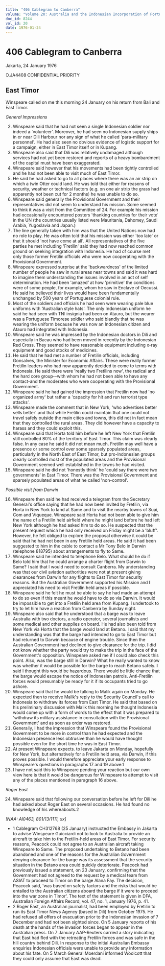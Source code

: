 ```yaml
---
title: "406 Cablegram to Canberra"
volume: "Volume 20: Australia and the Indonesian Incorporation of Portuguese Timor, 1974-1976"
doc_id: 8244
vol_id: 20
date: 1976-01-24
---
```


# 406 Cablegram to Canberra

Jakarta, 24 January 1976

O.JA4408 CONFIDENTIAL PRIORITY

## East Timor

Winspeare called on me this morning 24 January on his return from Bali and East Timor.

_General Impressions_

  2. Winspeare said that he had not seen a single Indonesian soldier nor indeed a 'volunteer'. Moreover, he had seen no Indonesian supply ships in or near Dili Harbour nor any sign of what he called 'para-military personnel'. He had also seen no obvious evidence of logistic support for a campaign, either in East Timor itself or in Kupang.
  3. Winspeare also said that Dili was relatively undamaged although services had not yet been restored and reports of a heavy bombardment of the capital must have been exaggerated.
  4. Winspeare said however that his movements had been tightly controlled and he had not been able to visit much of East Timor.
  5. He said he had asked to go to all places where there was an air strip on which a twin Otter could land. He was told that either for reasons of security, weather or technical factors (e.g. on one air strip the grass had apparently not been cut for 2 months) he was unable to do so.
  6. Winspeare said generally the Provisional Government and their representatives did not seem to understand his mission. Some seemed to think it was a visit from the Committee of 24. For example his mission had occasionally encountered posters 'thanking countries for their vote' in the UN (the countries usually listed were Mauritania, Dahomey, Saudi Arabia, Yugoslavia and Japan.)
  7. The line generally taken with him was that the United Nations now had no role to play. He was often told that his mission was either 'too late' or that it should 'not have come at all'. All representatives of the five parties he met including 'Fretilin' said they had now reached common ground on seeking integration with Indonesia. He had of course met only those former Fretilin officials who were now cooperating with the Provisional Government.
  8. Winspeare expressed surprise at the 'backwardness' of the limited number of people he saw in rural areas near towns and said it was hard to imagine them understanding the issues involved in an act of self determination. He had been 'amazed' at how 'primitive' the conditions were of some people, for example, whom he saw in Enclave of Oecussi. He said he believed their lives would have been fundamentally unchanged by 500 years of Portuguese colonial rule.
  9. Most of the soldiers and officials he had seen were wearing pale blue uniforms with 'Australian style hats'. The only Indonesian uniform he said he had seen with TNI insignia had been on Atauro, but the wearer was a Portuguese Timorese soldier who said blandly that he was wearing the uniform because he was now an Indonesian citizen and Atauro had integrated with Indonesia.
  10. Winspeare said he was impressed by the Indonesian doctors in Dili and especially in Bacau who had been moved in recently by the Indonesian Red Cross. They seemed to have reasonable equipment including x-ray equipment and good stocks of medicines.
  11. He said that he had met a number of Fretilin officials, including Gonsalves, the Minister for Economic Affairs. These were really former Fretilin leaders who had now apparently decided to come to terms with Indonesia. He said there were 'really two Fretilins now', the radical and the hard core group--with whom he had not been able to have any contact-and the moderates who were cooperating with the Provisional Government.
  12. Winspeare said he had gained the impression that Fretilin now had 'no organized army' but rather a 'capacity for hit and run terrorist type attacks'.
  13. Winspeare made the comment that in New York, 'who advertises better sells better' and that while Fretilin could maintain that one could not travel safely outside the main cities and towns, this did not in fact mean that they controlled the rural areas. They did however have a capacity to harass and they could exploit this.
  14. Winspeare said that Horta told him before he left New York that Fretilin still controlled 80% of the territory of East Timor. This claim was clearly false. In any case he said it did not mean much. Fretilin may well have a presence or some control over some sparsely populated areas, particularly in the North East of East Timor, but pro-Indonesian groups clearly controlled most of the populated areas and the Provisional Government seemed well established in the towns he had visited.
  15. Winspeare said he did not 'honestly think' he 'could say there were two governments' in East Timor. There was the Provisional Government and sparsely populated areas of what he called 'non-control'.



_Possible visit from Darwin_

  16. Winspeare then said he had received a telegram from the Secretary General's office saying that he had now been invited by Fretilin, via Horta in New York to land at Same and to visit the nearby towns of Suai, Com and Viqueque. Winspeare said Horta had not been able to give him the name of a Fretilin held airfield where he might land before he had left New York although he had asked him to do so. He suspected that the present request which he had only received on Friday might be a 'bluff'. However, he felt obliged to explore the proposal otherwise it could be said that he had not been in any Fretilin held areas. He said it had been suggested to him in the cable to contact a Mr Tony Belo in Darwin (telephone 818795) about arrangements to fly to Same.
  17. Winspeare said he intended to telephone Belo. What should he do if Belo told him that he could arrange a charter flight from Darwin to Same? I said that I would need to consult Canberra. My understanding was that our civil aviation authorities were not at present giving clearances from Darwin for any flights to East Timor for security reasons. But the Australian Government supported his Mission and I appreciated his need to visit Fretilin held areas if possible.
  18. Winspeare said he felt he must be able to say he had made an attempt to do so even if this meant he would have to do so via Darwin. It would be impossible to get into a Fretilin held area from Kupang. I undertook to try to let him have a reaction from Canberra by Sunday night.
  19. Winspeare also said that he understood that a barge was to leave Australia with two doctors, a radio operator, several journalists and some medical and other supplies on board. He had also been told from New York via Horta that the barge would land at Betano. I said that my understanding was that the barge had intended to go to East Timor but had returned to Darwin because of engine trouble. Since then the Australian Government had declined to give clearance for the trip. I did not know whether the party would try to make the trip in the face of the Government's opposition. Winspeare asked me if I could also check this point. Also, was the barge still in Darwin? What he really wanted to know was whether it would be possible for the barge to reach Betano safely. I said I thought this would be hazardous. There would be little chance that the barge would escape the notice of Indonesian patrols. Anti-Fretilin forces would presumably be ready for it if its occupants tried to go ashore.
  20. Winspeare said that he would be talking to Malik again on Monday. He expected then to receive Malik's reply to the Security Council's call to Indonesia to withdraw its forces from East Timor. He said that based on his preliminary discussion with Malik this morning he thought Indonesia would come up with a form of words to the effect that it was prepared to 'withdraw its military assistance in consultation with the Provisional Government' and as soon as order was restored.
  21. Generally, I had the impression that Winspeare found the Provisional Government to be more in control than he had expected and the Indonesian presence less obtrusive than he would have thought possible even for the short time he was in East Timor.
  22. At present Winspeare expects. to leave Jakarta on Monday, hopefully for New York, but alternatively for a Fretilin held area, via Darwin, if this proves possible. I would therefore appreciate your early response to Winspeare's questions in paragraphs 17 and 19 above.1
  23. I have not said this to Winspeare pending your reaction but our own view here is that it would be dangerous for Winspeare to attempt to visit any of the places mentioned in paragraph 16 above.



_Roger East_

  24. Winspeare said that following our conversation before he left for Dili he had asked about Roger East on several occasions. He had found no knowledge of his whereabouts.2



_[NAA: Al0463, 801/13/1111, xx]_

  * 1 Cablegram CH312768 (25 January) instructed the Embassy in Jakarta to advise Winspeare Guicciardi not to look to Australia to provide an aircraft to take him to the Fretilin-held areas of East Timor. For security reasons, Peacock could not agree to an Australian aircraft taking Winspeare to Same. The proposed undertaking to Betano had been abandoned and one of the reasons for the Australian Government denying clearance for the barge was its assessment that the security situation in the Betano area could quickly deteriorate. Peacock had previously issued a statement, on 23 January, confirming that the Government had not agreed to the request by a medical team from ASIAT to proceed to Timor on the barge Alana Fay. The decision, Peacock said, 'was based on safety factors and the risks that would be entailed to the Australian citizens aboard the barge if it were to proceed into the war zone in Timor'. The text of the statement is given in DFA, Australian Foreign Affairs Record, vol. 47, no. 1, January 1976, p. 41. 
  * 2 Roger East, an Australian journalist, had been employed by Fretilin to run its East Timor News Agency (based in Dili) from October 1975. He had refused all offers of evacuation prior to the Indonesian invasion of 7 December and had not been sighted since. On 5 January reports of his death at the hands of the invasion forces began to appear in the Australian press. On 7 January AAP-Reuters carried a story indicating that East had fled with the retreating Fretilin forces and was safe in the hill country behind Dili. In response to the initial Australian Embassy enquiries Indonesian officials were unable to provide any information about his fate. On 5 March General Moerdani informed Woolcott that they could only assume that East was dead.


